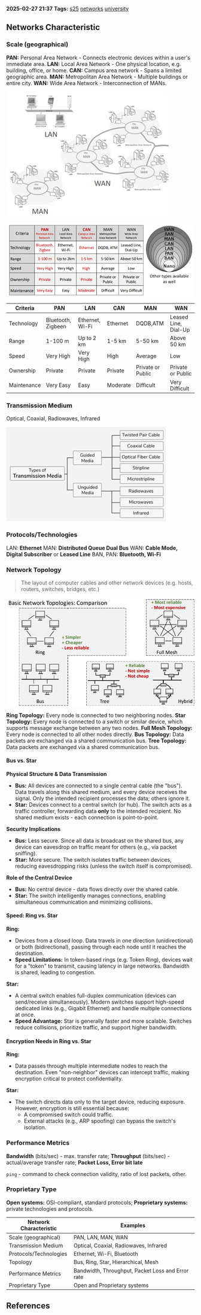 **2025-02-27 21:37**
**Tags:** [s25](../3%20-%20indexes/s25.md) [networks](../2%20-%20tags/networks.md) [university](../3%20-%20indexes/university.md)

## Networks Characteristic
### Scale (geographical)
**PAN:** Personal Area Network - Connects electronic devices within a user's immediate area.
**LAN:** Local Area Network - One physical location, e.g. building, office, or home.
**CAN:** Campus area network - Spans a limited geographic area.
**MAN:** Metropolitan Area Network - Multiple buildings or entire city.
**WAN:** Wide Area Network - Interconnection of MANs.

![](../attachments/Pasted%20image%2020250227214127.png)

![](../attachments/Pasted%20image%2020250227214653.png)
 

| Criteria    | PAN                | LAN             | CAN      | MAN               | WAN                  |
| ----------- | ------------------ | --------------- | -------- | ----------------- | -------------------- |
| Technology  | Bluetooth, Zigbeen | Ethernet, Wi-Fi | Ethernet | DQDB,ATM          | Leased Line, Dial-Up |
| Range       | 1-100 m            | Up to 2 km      | 1-5 km   | 5-50 km           | Above 50 km          |
| Speed       | Very High          | Very High       | High     | Average           | Low                  |
| Ownership   | Private            | Private         | Private  | Private or Public | Private or Public    |
| Maintenance | Very Easy          | Easy            | Moderate | Difficult         | Very Difficult       |

### Transmission Medium
Optical, Coaxial, Radiowaves, Infrared

![](../attachments/Pasted%20image%2020250227214859.png)

### Protocols/Technologies
LAN: **Ethernet**
MAN: **Distributed Queue Dual Bus**
WAN: **Cable Mode, Digital Subscriber** or **Leased Line**
BAN, PAN: **Bluetooth, Wi-Fi**

### Network Topology

> The layout of computer cables and other network devices (e.g. hosts, routers, switches, bridges, etc.)

![](../attachments/Pasted%20image%2020250227220721.png)

**Ring Topology:** Every node is connected to two neighboring nodes.
**Star Topology:** Every node is connected to a switch or similar device, which supports message exchange between any two nodes.
**Full Mesh Topology:** Every node is connected to all other nodes directly.
**Bus Topology:** Data packets are exchanged via a shared communication bus.
**Tree Topology:** Data packets are exchanged via a shared communication bus.

#### Bus vs. Star
**Physical Structure & Data Transmission**
- **Bus:** All devices are connected to a single central cable (the "bus"). Data travels along this shared medium, and every device receives the signal. Only the intended recipient processes the data; others ignore it.
- **Star:** Devices connect to a central switch (or hub). The switch acts as a traffic controller, forwarding data **only** to the intended recipient. No shared medium exists - each connection is point-to-point.

**Security Implications**
- **Bus:** Less secure. Since all data is broadcast on the shared bus, any device can eavesdrop on traffic meant for others (e.g., via packet sniffing).
- **Star:** More secure. The switch isolates traffic between devices, reducing eavesdropping risks (unless the switch itself is compromised).

**Role of the Central Device**
- **Bus:** No central device - data flows directly over the shared cable.
- **Star:** The switch intelligently manages connections, enabling simultaneous communication and minimizing collisions.

#### Speed: Ring vs. Star
**Ring:**
- Devices from a closed loop. Data travels in one direction (unidirectional) or both (bidirectional), passing through each node until it reaches the destination.
- **Speed Limitations:** In token-based rings (e.g. Token Ring), devices wait for a "token" to transmit, causing latency in large networks. Bandwidth is shared, leading to congestion.

**Star:**
- A central switch enables full-duplex communication (devices can send/receive simultaneously). Modern switches support high-speed dedicated links (e.g., Gigabit Ethernet) and handle multiple connections at once.
- **Speed Advantage:** Star is generally faster and more scalable. Switches reduce collisions, prioritize traffic, and support higher bandwidth.

#### Encryption Needs in Ring vs. Star
**Ring:**
- Data passes through multiple intermediate nodes to reach the destination. Even "non-neighbor" devices can intercept traffic, making encryption critical to protect confidentiality.

**Star:** 
- The switch directs data only to the target device, reducing exposure. However, encryption is still essential because:
	- A compromised switch could traffic.
	- External attacks (e.g., ARP spoofing) can bypass the switch's isolation.

### Performance Metrics
**Bandwidth** (bits/sec) - max. transfer rate;
**Throughput** (bits/sec) - actual/average transfer rate;
**Packet Loss, Error bit late**

`ping` - command to check connection validity, ratio of lost packets, other.

### Proprietary Type
**Open systems:** OSI-compliant, standard protocols;
**Proprietary systems:** private technologies and protocols.


| Network Characteristic | Examples                                          |
| ---------------------- | ------------------------------------------------- |
| Scale (geographical)   | PAN, LAN, MAN, WAN                                |
| Transmission Medium    | Optical, Coaxial, Radiowaves, Infrared            |
| Protocols/Technologies | Ethernet, Wi-Fi, Bluetooth                        |
| Topology               | Bus, Ring, Star, Hierarchical, Mesh               |
| Performance Metrics    | Bandwidth, Throughput, Packet Loss and Error rate |
| Proprietary Type       | Open and Proprietary systems                      |

## References